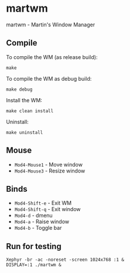# martwm
martwm - Martin's Window Manager

## Compile
To compile the WM (as release build):
```
make
```

To compile the WM as debug build:
```
make debug
```

Install the WM:
```
make clean install
```

Uninstall:
```
make uninstall
```

## Mouse
* `Mod4-Mouse1` - Move window
* `Mod4-Mouse3` - Resize window

## Binds
* `Mod4-Shift-e` - Exit WM
* `Mod4-Shift-q` - Exit window
* `Mod4-d` - dmenu
* `Mod4-a` - Raise window
* `Mod4-b` - Toggle bar

## Run for testing
```
Xephyr -br -ac -noreset -screen 1024x768 :1 &
DISPLAY=:1 ./martwm &
```

